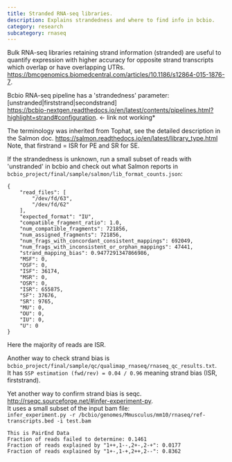 ```yaml
---
title: Stranded RNA-seq libraries.
description: Explains strandedness and where to find info in bcbio.
category: research
subcategory: rnaseq 
---
```


Bulk RNA-seq libraries retaining strand information (stranded) are useful to quantify expression with higher accuracy for opposite 
strand transcripts which overlap or have overlapping UTRs.
https://bmcgenomics.biomedcentral.com/articles/10.1186/s12864-015-1876-7. 

Bcbio RNA-seq pipeline has a 'strandedness' parameter: [unstranded|firststrand|secondstrand]  
https://bcbio-nextgen.readthedocs.io/en/latest/contents/pipelines.html?highlight=strand#configuration.  <- link not working*

The terminology was inherited from Tophat, see the detailed description in the Salmon doc. 
https://salmon.readthedocs.io/en/latest/library_type.html
Note, that firstrand = ISR for PE and SR for SE.

If the strandedness is unknown, run a small subset of reads with 'unstranded' in bcbio and check out what Salmon reports in 
`bcbio_project/final/sample/salmon/lib_format_counts.json`:
```
{
    "read_files": [
        "/dev/fd/63",
        "/dev/fd/62"
    ],
    "expected_format": "IU",
    "compatible_fragment_ratio": 1.0,
    "num_compatible_fragments": 721856,
    "num_assigned_fragments": 721856,
    "num_frags_with_concordant_consistent_mappings": 692049,
    "num_frags_with_inconsistent_or_orphan_mappings": 47441,
    "strand_mapping_bias": 0.9477291347866986,
    "MSF": 0,
    "OSF": 0,
    "ISF": 36174,
    "MSR": 0,
    "OSR": 0,
    "ISR": 655875,
    "SF": 37676,
    "SR": 9765,
    "MU": 0,
    "OU": 0,
    "IU": 0,
    "U": 0
}
```
Here the majority of reads are ISR.

Another way to check strand bias is  
`bcbio_project/final/sample/qc/qualimap_rnaseq/rnaseq_qc_results.txt`.  
It has `SSP estimation (fwd/rev) = 0.04 / 0.96` meaning strand bias (ISR, firststrand).

Yet another way to confirm strand bias is seqc.  
http://rseqc.sourceforge.net/#infer-experiment-py.  
It uses a small subset of the input bam file:  
`infer_experiment.py -r /bcbio/genomes/Mmusculus/mm10/rnaseq/ref-transcripts.bed -i test.bam`

```
This is PairEnd Data
Fraction of reads failed to determine: 0.1461
Fraction of reads explained by "1++,1--,2+-,2-+": 0.0177
Fraction of reads explained by "1+-,1-+,2++,2--": 0.8362
```
